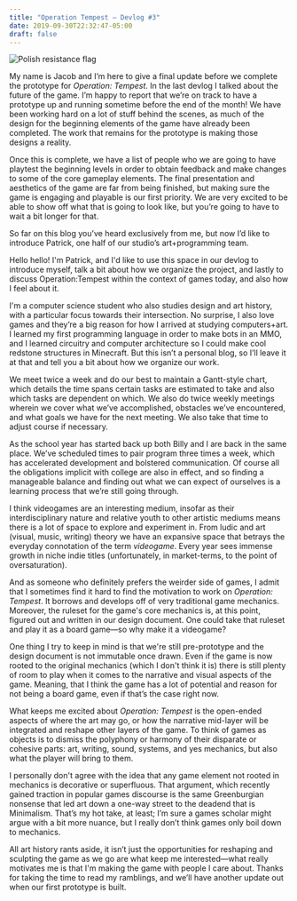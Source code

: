 ```yaml
---
title: "Operation Tempest – Devlog #3"
date: 2019-09-30T22:32:47-05:00
draft: false
---
```


<img src="/images/flag_banner.png" alt="Polish resistance flag">

My name is Jacob and I’m here to give a final update before we complete the prototype for _Operation: Tempest_. In the last devlog I talked about the future of the game. I’m happy to report that we’re on track to have a prototype up and running sometime before the end of the month! We have been working hard on a lot of stuff behind the scenes, as much of the design for the beginning elements of the game have already been completed. The work that remains for the prototype is making those designs a reality. 

Once this is complete, we have a list of people who we are going to have playtest the beginning levels in order to obtain feedback and make changes to some of the core gameplay elements. The final presentation and aesthetics of the game are far from being finished, but making sure the game is engaging and playable is our first priority. We are very excited to be able to show off what that is going to look like, but you’re going to have to wait a bit longer for that. 

So far on this blog you’ve heard exclusively from me, but now I’d like to introduce Patrick, one half of our studio’s art+programming team.

Hello hello! I'm Patrick, and I'd like to use this space in our devlog to introduce myself, talk a bit about how we organize the project, and lastly to discuss Operation:Tempest within the context of games today, and also how I feel about it.

I'm a computer science student who also studies design and art history, with a particular focus towards their intersection. No surprise, I also love games and they’re a big reason for how I arrived at studying computers+art. I learned my first programming language in order to make bots in an MMO, and I learned circuitry and computer architecture so I could make cool redstone structures in Minecraft. But this isn’t a personal blog, so I’ll leave it at that and tell you a bit about how we organize our work.

We meet twice a week and do our best to maintain a Gantt-style chart, which details the time spans certain tasks are estimated to take and also which tasks are dependent on which. We also do twice weekly meetings wherein we cover what we’ve accomplished, obstacles we’ve encountered, and what goals we have for the next meeting. We also take that time to adjust course if necessary.

As the school year has started back up both Billy and I are back in the same place. We’ve scheduled times to pair program three times a week, which has accelerated development and bolstered communication. Of course all the obligations implicit with college are also in effect, and so finding a manageable balance and finding out what we can expect of ourselves is a learning process that we’re still going through.

I think videogames are an interesting medium, insofar as their interdisciplinary nature and relative youth to other artistic mediums means there is a lot of space to explore and experiment in. From ludic and art (visual, music, writing) theory we have an expansive space that betrays the everyday connotation of the term *videogame*. Every year sees immense growth in niche indie titles (unfortunately, in market-terms, to the point of oversaturation).

And as someone who definitely prefers the weirder side of games, I admit that I sometimes find it hard to find the motivation to work on _Operation: Tempest_. It borrows and develops off of very traditional game mechanics. Moreover, the ruleset for the game's core mechanics is, at this point, figured out and written in our design document. One could take that ruleset and play it as a board game—so why make it a videogame?

One thing I try to keep in mind is that we're still pre-prototype and the design document is not immutable once drawn. Even if the game is now rooted to the original mechanics (which I don't think it is) there is still plenty of room to play when it comes to the narrative and visual aspects of the game. Meaning, that I think the game has a lot of potential and reason for not being a board game, even if that’s the case right now. 

What keeps me excited about _Operation: Tempest_ is the open-ended aspects of where the art may go, or how the narrative mid-layer will be integrated and reshape other layers of the game. To think of games as objects is to dismiss the polyphony or harmony of their disparate or cohesive parts: art, writing, sound, systems, and yes mechanics, but also what the player will bring to them.

I personally don't agree with the idea that any game element not rooted in mechanics is decorative or superfluous. That argument, which recently gained traction in popular games discourse is the same Greenburgian nonsense that led art down a one-way street to the deadend that is Minimalism. That’s my hot take, at least; I’m sure a games scholar might argue with a bit more nuance, but I really don’t think games only boil down to mechanics.

All art history rants aside, it isn’t just the opportunities for reshaping and sculpting the game as we go are what keep me interested—what really motivates me is that I'm making the game with people I care about. Thanks for taking the time to read my ramblings, and we’ll have another update out when our first prototype is built.
